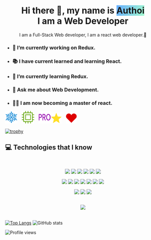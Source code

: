 <div align="center">
  <h1>Hi there 👋, my name is <span background="linear-gradient(-70deg, #a2facf 0%, #64acff 100%)" style="background:linear-gradient(-70deg, #a2facf 0%, #64acff 100%);" background-clip="text" color="transparent">Authoi</span> <br/> I am a Web Developer</h1>
</div>
                                              <p style="text-align:center;" align="center">I am a Full-Stack Web developer, I am a react web developer.🥇</p>
                                                                                                                      

    
- ### 🔭 I’m currently working on Redux.
- ### 📚 I have current learned and learning React.
- ###  🌱 I’m currently learning Redux.
- ### 💬 Ask me about Web Development.
- ### 👨‍🏫 I am now becoming a master of react.



<a href='https://archiveprogram.github.com/'><img src='https://raw.githubusercontent.com/acervenky/animated-github-badges/master/assets/acbadge.gif' width='40' height='40'></a> <a href='https://docs.github.com/en/developers'><img src='https://raw.githubusercontent.com/acervenky/animated-github-badges/master/assets/devbadge.gif' width='40' height='40'></a> <a href='https://github.com/pricing'><img src='https://raw.githubusercontent.com/acervenky/animated-github-badges/master/assets/pro.gif' width='40' height='40'></a><a href='https://stars.github.com/'><img src='https://raw.githubusercontent.com/acervenky/animated-github-badges/master/assets/starbadge.gif' width='35' height='35'></a> <a href='https://docs.github.com/en/github/supporting-the-open-source-community-with-github-sponsors'><img src='https://raw.githubusercontent.com/acervenky/animated-github-badges/master/assets/sponsorbadge.gif' width='35' height='35'></a> 

  [![trophy](https://github-profile-trophy.vercel.app/?username=Authoi234)](https://github.com/ryo-ma/github-profile-trophy) 

## :computer: Technologies that I know

<br>
<p align="center" height="80px" width="100%">
<img width="80px" src="https://github.com/mir-hussain/mir-hussain/blob/main/images/icons/HTML.png"/>
<img width="80px" src="https://github.com/mir-hussain/mir-hussain/blob/main/images/icons/css.png"/>
<img width="80px" src="https://github.com/mir-hussain/mir-hussain/blob/main/images/icons/JavaScript.png"/>
<img width="80px" src="https://www.datocms-assets.com/48401/1628645197-learn-typescript.png"/>
<img width="80px" src="https://github.com/mir-hussain/mir-hussain/blob/main/images/icons/react.png"/>
  <img width="80px" src="https://cdn-images-1.medium.com/v2/resize:fit:1600/1*Vo5RDpNkOsfDn8sx06mthA.png"/>
</p>
<p align="center" height="80px" width="100%">
  <img width="80px" src="https://encrypted-tbn0.gstatic.com/images?q=tbn:ANd9GcTG1wXbNHu71FIVcwPD6BwGrIwG9KGYqFOTug&s"/>
<img width="80px" src="https://github.com/mir-hussain/mir-hussain/blob/main/images/icons/tailwind.png"/>
<img width="80px" src="https://github.com/mir-hussain/mir-hussain/blob/main/images/icons/Bootsrap.png"/>
<img width="80px" src="https://github.com/mir-hussain/mir-hussain/blob/main/images/icons/firebase.png"/>
<img width="80px" src="https://www.drupal.org/files/project-images/nextjs-icon-dark-background.png"/>
<img width="80px" src="https://miro.medium.com/v2/resize:fit:493/1*HHGc3cQgpSVes0maUAnYog.png"/>
<img width="80px" src="https://reactrouter.com/_brand/react-router-stacked-color.png"/>
</p>
<p align="center" height="80px" width="100%">
<img width="80px" src="https://github.com/mir-hussain/mir-hussain/blob/main/images/icons/node.png"/>
<img width="80px" src="https://github.com/mir-hussain/mir-hussain/blob/main/images/icons/express.png"/>
<img width="80px" src="https://github.com/mir-hussain/mir-hussain/blob/main/images/icons/mongo.png"/>
</p> <br/>


<div align="center">
<img width="60%" src="https://github-readme-streak-stats.herokuapp.com?user=Authoi234&theme=react&hide_border=true&background=0D1117&stroke=0D1117&fire=FF1CF7&sideLabels=00F0FF&currStreakNum=FF1CF7&ring=FF1CF7&currStreakLabel=FF1CF7&sideNums=00F0FF" />
</div>

<br/>

[![Top Langs](https://github-readme-stats.vercel.app/api/top-langs/?username=Authoi234)](https://github.com/anuraghazra/github-readme-stats) ![GitHub stats](https://github-readme-stats.vercel.app/api?username=Authoi234&show_icons=true&count_private=true)  

![Profile views](https://komarev.com/ghpvc/?username=Authoi234&color=green)  
